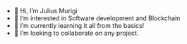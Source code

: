 - 👋 Hi, I’m Julius Murigi
- 👀 I’m interested in Software development and Blockchain
- 🌱 I’m currently learning it all from the basics!
- 💞️ I’m looking to collaborate on any project.

<!---
MurigiJ/MurigiJ is a ✨ special ✨ repository because its `README.md` (this file) appears on your GitHub profile.
You can click the Preview link to take a look at your changes.
--->
